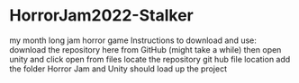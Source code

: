 # HorrorJam2022-Stalker
my month long jam horror game
Instructions to download and use:
download the repository here from GitHub (might take a while)
then open unity and click open from files
locate the repository git hub file location
add the folder Horror Jam and Unity should load up the project
